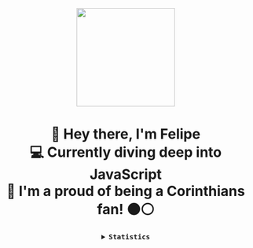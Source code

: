 <div align="center"> 
    <img src="https://i.imgur.com/LLkHGqj.png" height=200>
    <h1> 
    👋 Hey there, I'm Felipe <br> 
    💻 Currently diving deep into JavaScript <br>
    🖤 I'm a proud of being a Corinthians fan! ⚫⚪
</h1>
<details align="center"> 
 
  <summary>
      <samp>
        <b>Statistics</b>
      </samp>
  </summary>
  
  <div>
  <img
    height=165
    alt="GitHub Stats"
    src="https://github-readme-stats.vercel.app/api/?username=FelipeGoesSccp&show_icons=true&count_private=true&rank_icon=github&theme=dark&font=Iosevka"
  />
  <img
    height=165
    alt="Top Language"
    src="https://github-readme-stats.vercel.app/api/top-langs/?username=FelipeGoesSccp&layout=compact&font=Iosevka&langs_count=16&theme=dark"
  />
<br>
</div>
